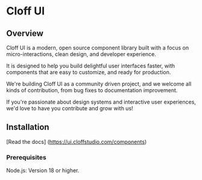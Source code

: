# Cloff UI 

## Overview

Cloff UI is a modern, open source component library built with a focus on micro-interactions, clean design, and developer experience. 

It is designed to help you build delightful user interfaces faster, with components that are easy to customize, and ready for production. 

We're building Cloff UI as a community driven project, and we welcome all kinds of contribution, from bug fixes to documentation improvement. 

If you're passionate about design systems and interactive user experiences, we'd love to have you contribute and grow with us! 

## Installation 

[Read the docs] (https://ui.cloffstudio.com/components) 

### Prerequisites 

Node.js: Version 18 or higher.